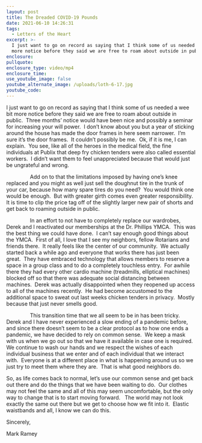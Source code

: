 ```yaml
---
layout: post
title: The Dreaded COVID-19 Pounds
date: 2021-06-10 14:26:31
tags:
  - Letters of the Heart
excerpt: >-
  I just want to go on record as saying that I think some of us needed a wee bit
  more notice before they said we are free to roam about outside in public.
enclosure:
pullquote:
enclosure_type: video/mp4
enclosure_time:
use_youtube_image: false
youtube_alternate_image: /uploads/loth-6-17.jpg
youtube_code:
---
```

I just want to go on record as saying that I think some of us needed a wee bit more notice before they said we are free to roam about outside in public.&nbsp; Three months’ notice would have been nice and possibly a seminar for increasing your will power.&nbsp; I don’t know about you but a year of sticking around the house has made the door frames in here seem narrower.&nbsp; I’m sure it’s the door frames. &nbsp;It couldn’t possibly be me.&nbsp; Ok, if it is me, I can explain.&nbsp; You see, like all of the heroes in the medical field, the fine individuals at Publix that deep fry chicken tenders were also called essential workers.&nbsp; I didn’t want them to feel unappreciated because that would just be ungrateful and wrong.&nbsp;&nbsp;

&nbsp; &nbsp; &nbsp; &nbsp; &nbsp; &nbsp; &nbsp; &nbsp; Add on to that the limitations imposed by having one’s knee replaced and you might as well just sell the doughnut tire in the trunk of your car, because how many spare tires do you need?&nbsp; You would think one would be enough.&nbsp; But with greater girth comes even greater responsibility.&nbsp; It is time to clip the price tag off of the slightly larger new pair of shorts and get back to roaming outside in public.&nbsp;

&nbsp; &nbsp; &nbsp; &nbsp; &nbsp; &nbsp; &nbsp; &nbsp; In an effort to not have to completely replace our wardrobes, Derek and I reactivated our memberships at the Dr. Phillips YMCA.&nbsp; This was the best thing we could have done.&nbsp; I can’t say enough good things about the YMCA.&nbsp; First of all, I love that I see my neighbors, fellow Rotarians and friends there.&nbsp; It really feels like the center of our community.&nbsp; We actually started back a while ago and everyone that works there has just been great.&nbsp; They have embraced technology that allows members to reserve a space in a group class and to do a completely touchless entry.&nbsp; For awhile there they had every other cardio machine (treadmills, elliptical machines) blocked off so that there was adequate social distancing between machines.&nbsp; Derek was actually disappointed when they reopened up access to all of the machines recently.&nbsp; He had become accustomed to the additional space to sweat out last weeks chicken tenders in privacy.&nbsp; Mostly because that just never smells good.

&nbsp; &nbsp; &nbsp; &nbsp; &nbsp; &nbsp; &nbsp; &nbsp; This transition time that we all seem to be in has been tricky.&nbsp; Derek and I have never experienced a slow ending of a pandemic before, and since there doesn’t seem to be a clear protocol as to how one ends a pandemic, we have decided to rely on common sense.&nbsp; We keep a mask with us when we go out so that we have it available in case one is required.&nbsp; We continue to wash our hands and we respect the wishes of each individual business that we enter and of each individual that we interact with.&nbsp; Everyone is at a different place in what is happening around us so we just try to meet them where they are.&nbsp; That is what good neighbors do.&nbsp;

So, as life comes back to normal, let’s use our common sense and get back out there and do the things that we have been waiting to do.&nbsp; Our clothes may not feel the same and all of this may seem uncomfortable, but the only way to change that is to start moving forward.&nbsp; &nbsp;The world may not look exactly the same out there but we get to choose how we fit into it.&nbsp; Elastic waistbands and all, I know we can do this.

Sincerely,

Mark Ramey
